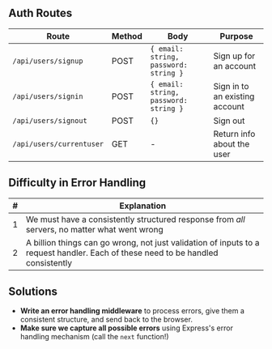 ## Auth Routes

| Route                    | Method | Body                                  | Purpose                          |
|--------------------------|--------|---------------------------------------|----------------------------------|
| `/api/users/signup`      | POST   | `{ email: string, password: string }` | Sign up for an account           |
| `/api/users/signin`      | POST   | `{ email: string, password: string }` | Sign in to an existing account   |
| `/api/users/signout`     | POST   | `{}`                                  | Sign out                         |
| `/api/users/currentuser` | GET    | -                                     | Return info about the user       |


## Difficulty in Error Handling

| #  | Explanation                                                                                                                                     |
|----|-------------------------------------------------------------------------------------------------------------------------------------------------|
| 1  | We must have a consistently structured response from _all_ servers, no matter what went wrong                                                  |
| 2  | A billion things can go wrong, not just validation of inputs to a request handler. Each of these need to be handled consistently              |


## Solutions

- **Write an error handling middleware** to process errors, give them a consistent structure, and send back to the browser.
- **Make sure we capture all possible errors** using Express's error handling mechanism (call the `next` function!)
